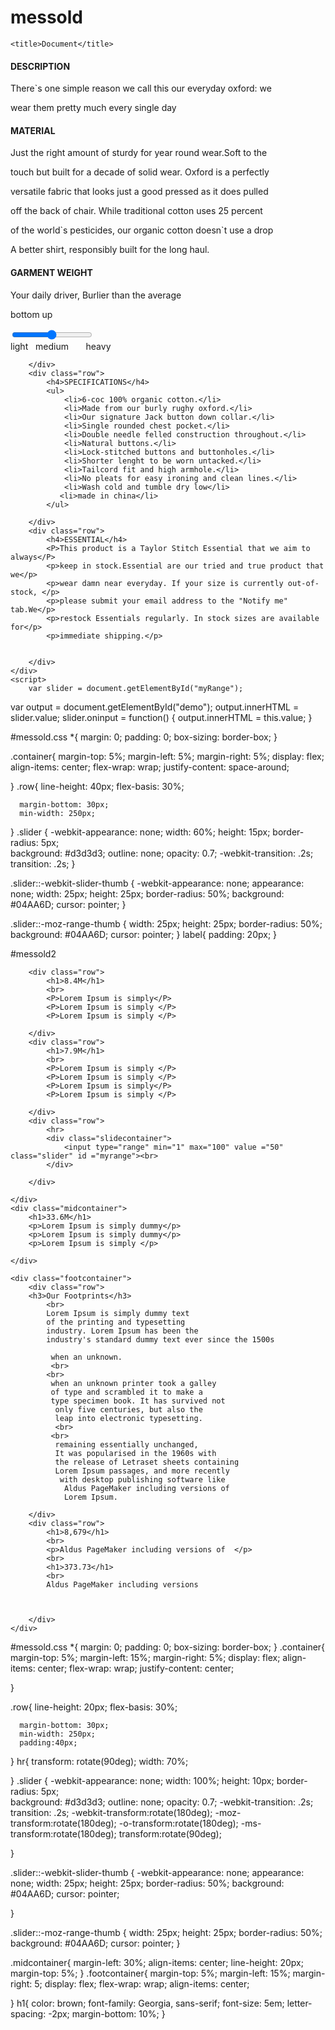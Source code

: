 # messold
<!DOCTYPE html>
<html lang="en">
<head>
    <meta charset="UTF-8">
    <meta http-equiv="X-UA-Compatible" content="IE=edge">
    <meta name="viewport" content="width=, initial-scale=1.0">
    <link rel="stylesheet" href="messold.css">
    
    <title>Document</title>
</head>
<body>
    <div class="container">
        <div class="row">
       <h4>DESCRIPTION</h4>
       <p>There`s one simple reason we call this our everyday oxford: we</p>
       <p>wear them pretty much every single day</p>
       <h4>MATERIAL</h4>
            <P>Just the right amount of sturdy for year round wear.Soft to the</P>
            <p>touch but built for a decade of solid wear. Oxford is a perfectly</p>
            <p>versatile fabric that looks just a good pressed as it does pulled</p>
            <p>off the back of chair. While traditional cotton uses 25 percent </p>
            <p>of the world`s pesticides, our organic cotton doesn`t use a drop</p>
            <p>A better shirt, responsibly built for the long haul.</p>
            <h4>GARMENT WEIGHT</h4>
            <P>Your daily driver, Burlier than the average </P>
            <p>bottom up</p>
            <div class="slidecontainer">
                <input type="range" min="1" max="100" value ="50" class="slider" id ="myrange"><br>
                <label>light </label>
                <label for="">&nbsp;&nbsp;medium</label>
                <Label>&nbsp; &nbsp; &nbsp;&nbsp;heavy</Label>
            </div>
            

        </div>
        <div class="row">
            <h4>SPECIFICATIONS</h4>
            <ul>
                <li>6-coc 100% organic cotton.</li>
                <li>Made from our burly rughy oxford.</li>
                <li>Our signature Jack button down collar.</li>
                <li>Single rounded chest pocket.</li>
                <li>Double needle felled construction throughout.</li>
                <li>Natural buttons.</li>
                <li>Lock-stitched buttons and buttonholes.</li>
                <li>Shorter lenght to be worn untacked.</li>
                <li>Tailcord fit and high armhole.</li>
                <li>No pleats for easy ironing and clean lines.</li>
                <li>Wash cold and tumble dry low</li>
               <li>made in china</li> 
            </ul>

        </div>
        <div class="row">
            <h4>ESSENTIAL</h4>
            <P>This product is a Taylor Stitch Essential that we aim to always</P>
            <p>keep in stock.Essential are our tried and true product that we</p>
            <p>wear damn near everyday. If your size is currently out-of-stock, </p>
            <p>please submit your email address to the "Notify me" tab.We</p>
            <p>restock Essentials regularly. In stock sizes are available for</p>
            <p>immediate shipping.</p>


        </div>
    </div>
    <script>
        var slider = document.getElementById("myRange");
var output = document.getElementById("demo");
output.innerHTML = slider.value; 
slider.oninput = function() {
  output.innerHTML = this.value;
}
    </script>
</body>
</html>

#messold.css
*{
    margin: 0;
    padding: 0;
    box-sizing: border-box;
}

.container{
    margin-top: 5%;
    margin-left: 5%;
    margin-right: 5%;
    display: flex;
    align-items: center;
    flex-wrap: wrap;
    justify-content: space-around;

}
.row{
    line-height: 40px;
    flex-basis: 30%;
      
      margin-bottom: 30px;
      min-width: 250px;
      
}
.slider {
    -webkit-appearance: none;
    width: 60%;
    height: 15px;
    border-radius: 5px;  
    background: #d3d3d3;
    outline: none;
    opacity: 0.7;
    -webkit-transition: .2s;
    transition: .2s;
  }
  
  .slider::-webkit-slider-thumb {
    -webkit-appearance: none;
    appearance: none;
    width: 25px;
    height: 25px;
    border-radius: 50%; 
    background: #04AA6D;
    cursor: pointer;
  }
  
  .slider::-moz-range-thumb {
    width: 25px;
    height: 25px;
    border-radius: 50%;
    background: #04AA6D;
    cursor: pointer;
  }
  label{
      padding: 20px;
  }

#messold2
<!DOCTYPE html>
<html lang="en">
<head>
    <meta charset="UTF-8">
    <meta http-equiv="X-UA-Compatible" content="IE=edge">
    <meta name="viewport" content="width=V, initial-scale=1.0">
    <title>Document</title>
    <link rel="stylesheet" href="messold2.css">
</head>
<body>
    <div class="container">

        <div class="row">
            <h1>8.4M</h1>
            <br>
            <P>Lorem Ipsum is simply</P>
            <P>Lorem Ipsum is simply </P>
            <P>Lorem Ipsum is simply </P>

        </div>
        <div class="row">
            <h1>7.9M</h1>
            <br>
            <P>Lorem Ipsum is simply </P>
            <P>Lorem Ipsum is simply </P>
            <P>Lorem Ipsum is simply</P>
            <P>Lorem Ipsum is simply </P>

        </div>
        <div class="row">
            <hr>
            <div class="slidecontainer">
                <input type="range" min="1" max="100" value ="50" class="slider" id ="myrange"><br>
            </div>

        </div>

    </div>
    <div class="midcontainer">
        <h1>33.6M</h1>
        <p>Lorem Ipsum is simply dummy</p>
        <p>Lorem Ipsum is simply dummy</p>
        <p>Lorem Ipsum is simply </p>

    </div>

    <div class="footcontainer">
        <div class="row">
        <h3>Our Footprints</h3>
            <br>
            Lorem Ipsum is simply dummy text 
            of the printing and typesetting 
            industry. Lorem Ipsum has been the 
            industry's standard dummy text ever since the 1500s
        
             when an unknown.
             <br>
            <br>
             when an unknown printer took a galley 
             of type and scrambled it to make a 
             type specimen book. It has survived not
              only five centuries, but also the 
              leap into electronic typesetting.
              <br>
             <br>
              remaining essentially unchanged,
              It was popularised in the 1960s with
              the release of Letraset sheets containing 
              Lorem Ipsum passages, and more recently
               with desktop publishing software like
                Aldus PageMaker including versions of 
                Lorem Ipsum.

        </div>
        <div class="row">
            <h1>8,679</h1>
            <br>
            <p>Aldus PageMaker including versions of  </p>
            <br>
            <h1>373.73</h1>
            <br>
            Aldus PageMaker including versions
               
            

        </div>
    </div>
</body>
</html>

#messold.css
*{
    margin: 0;
    padding: 0;
    box-sizing: border-box;
}
.container{
    margin-top: 5%;
    margin-left: 15%;
    margin-right: 5%;
    display: flex;
    align-items: center;
    flex-wrap: wrap;
    justify-content: center;

}

.row{
    line-height: 20px;
    flex-basis: 30%;
      
      margin-bottom: 30px;
      min-width: 250px;
      padding:40px;
      
}
hr{
 transform: rotate(90deg);
     width: 70%;
     
}
.slider {
    -webkit-appearance: none;
    width: 100%;
    height: 10px;
    border-radius: 5px;  
    background: #d3d3d3;
    outline: none;
    opacity: 0.7;
    -webkit-transition: .2s;
    transition: .2s;
    -webkit-transform:rotate(180deg);
    -moz-transform:rotate(180deg);
    -o-transform:rotate(180deg);
    -ms-transform:rotate(180deg);
    transform:rotate(90deg);
    
  }
  
  .slider::-webkit-slider-thumb {
    -webkit-appearance: none;
    appearance: none;
    width: 25px;
    height: 25px;
    border-radius: 50%; 
    background: #04AA6D;
    cursor: pointer;
    
  }
  
  .slider::-moz-range-thumb {
    width: 25px;
    height: 25px;
    border-radius: 50%;
    background: #04AA6D;
    cursor: pointer;
  }

  .midcontainer{
      margin-left: 30%;
      align-items: center;
      line-height: 20px;
      margin-top: 5%;
  }
  .footcontainer{
    margin-top: 5%;
    margin-left: 15%;
    margin-right: 5;
    display: flex;
    flex-wrap: wrap;
    align-items: center;
    
    
  }
  h1{
      color: brown;
      font-family: Georgia, sans-serif;
  font-size: 5em;
  letter-spacing: -2px;
  margin-bottom: 10%;
  }
  
  
